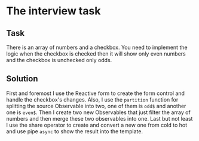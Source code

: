 # The interview task

## Task
There is an array of numbers and a checkbox. You need to implement the logic when the checkbox is checked then it will show only even numbers and the checkbox is unchecked only odds.

## Solution
First and foremost I use the Reactive form to create the form control and handle the checkbox's changes. Also, I use the `partition` function for splitting the source Observable into two, one of them is `odd$` and another one is `even$`. Then I create two new Observables that just filter the array of numbers and then merge these two observables into one. Last but not least I use the share operator to create and convert a new one from cold to hot and use pipe `async` to show the result into the template.
